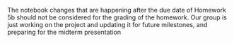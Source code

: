 The notebook changes that are happening after the due date of Homework 5b should not be considered for the grading of the homework. Our group is just working on the project and updating it for
future milestones, and preparing for the midterm presentation
